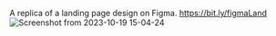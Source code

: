 A replica of a landing page design on Figma. 
https://bit.ly/figmaLand
![Screenshot from 2023-10-19 15-04-24](https://github.com/sefeoluwa/figmaLand/assets/104764597/4f0a0cfa-0596-46cc-b3be-eec860b22d89)
